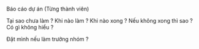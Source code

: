   

  

Báo cáo dự án (Từng thành viên)

  

Tại sao chưa làm ? Khi nào làm ? Khi nào xong ? Nếu không xong thì sao ?  
Có gì không hiểu ?  

  

Đặt mình nếu làm trưởng nhóm ?